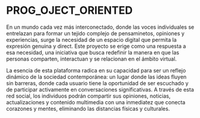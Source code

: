 # PROG_OJECT_ORIENTED
En un mundo cada vez más interconectado, donde las voces individuales se entrelazan para formar un tejido complejo de pensaminetos, opiniones y experiencias, surge la necesidad de un espacio digital que permita la expresión genuina y direct. Este proyecto se erige como una respuesta a esa necesidad, una iniciativa que busca redefinir la manera en que las personas comparten, interactuan y se relacionan en el ámbito virtual.

La esencia de esta plataforma radica en su capacidad para ser un reflejo dinámico de la sociedad contemporánea: un lugar donde las ideas fluyen sin barreras, donde cada usuario tiene la oportunidad de ser escuchado y de participar activamente en conversaciones significativas. A través de esta red social, los individuos podrán compartir sus opiniones, noticias, actualizaciones y contenido multimedia con una inmediatez que conecta corazones y mentes, eliminando las distancias físicas y culturales.
